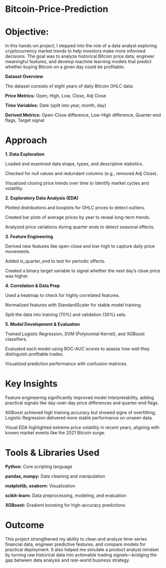 # Bitcoin-Price-Prediction

# Objective:

In this hands-on project, I stepped into the role of a data analyst exploring cryptocurrency market trends to help investors make more informed decisions. The goal was to analyze historical Bitcoin price data, engineer meaningful features, and develop machine learning models that predict whether buying Bitcoin on a given day could be profitable.

**Dataset Overview**

The dataset consists of eight years of daily Bitcoin OHLC data:

**Price Metrics:** Open, High, Low, Close, Adj Close

**Time Variables:** Date (split into year, month, day)

**Derived Metrics:** Open-Close difference, Low-High difference, Quarter-end flags, Target signal

# Approach

**1. Data Exploration**

Loaded and examined data shape, types, and descriptive statistics.

Checked for null values and redundant columns (e.g., removed Adj Close).

Visualized closing price trends over time to identify market cycles and volatility.

**2. Exploratory Data Analysis (EDA)**

Plotted distributions and boxplots for OHLC prices to detect outliers.

Created bar plots of average prices by year to reveal long-term trends.

Analyzed price variations during quarter ends to detect seasonal effects.

**3. Feature Engineering**

Derived new features like open-close and low-high to capture daily price movements.

Added is_quarter_end to test for periodic effects.

Created a binary target variable to signal whether the next day’s close price was higher.

**4. Correlation & Data Prep**

Used a heatmap to check for highly correlated features.

Normalized features with StandardScaler for stable model training.

Split the data into training (70%) and validation (30%) sets.

**5. Model Development & Evaluation**

Trained Logistic Regression, SVM (Polynomial Kernel), and XGBoost classifiers.

Evaluated each model using ROC-AUC scores to assess how well they distinguish profitable trades.

Visualized prediction performance with confusion matrices.

# Key Insights

Feature engineering significantly improved model interpretability, adding practical signals like day-over-day price differences and quarter-end flags.

XGBoost achieved high training accuracy but showed signs of overfitting; Logistic Regression delivered more stable performance on unseen data.

Visual EDA highlighted extreme price volatility in recent years, aligning with known market events like the 2021 Bitcoin surge.

# Tools & Libraries Used

**Python:** Core scripting language

**pandas, numpy:** Data cleaning and manipulation

**matplotlib, seaborn:** Visualization

**scikit-learn:** Data preprocessing, modeling, and evaluation

**XGBoost:** Gradient boosting for high-accuracy predictions

# Outcome 

This project strengthened my ability to clean and analyze time-series financial data, engineer predictive features, and compare models for practical deployment. It also helped me simulate a product analyst mindset by turning raw historical data into actionable trading signals—bridging the gap between data analysis and real-world business strategy.
